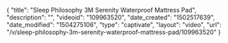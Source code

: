 {
    "title": "Sleep Philosophy 3M Serenity Waterproof Mattress Pad",
    "description": "",
    "videoid": "109963520",
    "date_created": "1502517639",
    "date_modified": "1504275106",
    "type": "captivate",
    "layout": "video",
    "url": "\/v\/sleep-philosophy-3m-serenity-waterproof-mattress-pad\/109963520"
}